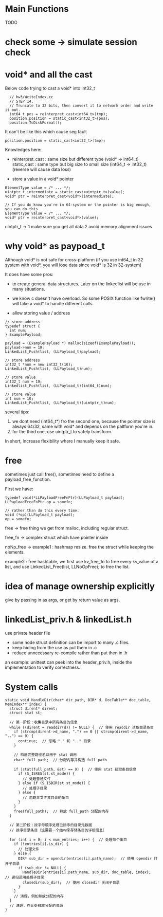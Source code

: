 # Main Functions
TODO

# check some -> simulate session check

# void* and all the cast
Below code trying to cast a void* into int32_t
```
  // hw3/WriteIndex.cc
  // STEP 14.
  // Truncate to 32 bits, then convert it to network order and write it out.
  int64_t pos = reinterpret_cast<int64_t>(tmp);
  position.position = static_cast<int32_t>(pos);
  position.ToDiskFormat();
```

It can't be like this which cause seg fault
```
position.position = static_cast<int32_t>(tmp);
```
Knowledges here:

-  reinterpret_cast : same size but different type (void* -> int64_t)
   static_cast : same type but big size to small size (int64_t -> int32_t) (reverse will cause data loss)

- store a value in a void* pointer
```
ElementType value = /* ... */;
uintptr_t intermediate = static_cast<uintptr_t>(value);
void* ptr = reinterpret_cast<void*>(intermediate);

// If you do know you're in 64-system or the pointer is big enough, you can do this
ElementType value = /* ... */;
void* ptr = reinterpret_cast<void*>(value);
```
uintptr_t -> 1 make sure you get all data 2 avoid memory alignment issues


# why void* as paypoad_t

Although void* is not safe for cross-platform (if you use int64_t in 32 system with void*, you will lose data since void* is 32 in 32-system)

It does have some pros:

- to create general data structures. Later on the linkedlist will be use in many situations.

- we know c doesn't have overload. So some POSIX function like fwrite() will take a void* to handle different calls.

- allow storing value / address
```
// store address
typedef struct {
  int num;
} ExamplePayload;

payload = (ExamplePayload *) malloc(sizeof(ExamplePayload));
payload->num = 10;
LinkedList_Push(list, (LLPayload_t)payload);

// store address
int32_t *num = new int32_t(10);
LinkedList_Push(list, (LLPayload_t)num);

// store value
int32_t num = 10;
Linkedlist_Push(list, (LLPayload_t)(int64_t)num);

// store value
int num = 10;
LinkedList_Push(list, (LLPayload_t)(uintptr_t)num);
```
several tips:

1) we dont need (int64_t*) fro the second one, because the pointer size is always 64/32, same with void* and depends on the paltform you're in.
2) for the third one, use uintptr_t to safely transform.

In short, Increase flexibility where I manually keep it safe.


# free

sometimes just call free(), sometimes need to define a payload_free_function.

First we have:
```
typedef void(*LLPayloadFreeFnPtr)(LLPayload_t payload);
LLPayloadFreeFnPtr op = somefn;

// rather than do this every time:
void (*op)(LLPayload_t payload);
op = somefn;
```

free -> free thing we get from malloc, including regular struct.

free_fn -> complex struct which have pointer inside

noNp_free -> example1 : hashmap resize. free the struct while keeping the elements.

example2 : free hashtable, we first use kv_free_fn to free every kv_value of a list, and use LinkedList_Free(list, LLNoOpFree); to free the list.

# idea of manage ownership explicitly

give by passing in as args, or get by return value as args.

# linkedList_priv.h & linkedList.h

use private header file

- some node struct definition can be import to many .c files.
- keep hiding from the use as put them in .c
- reduce unnecessary re-compile rather than put then in .h

an example: unittest can peek into the header_priv.h, inside the implementation to verify correctness.

# System calls
```
static void HandleDir(char* dir_path, DIR* d, DocTable** doc_table, MemIndex** index) {
  struct dirent* dirent;
  struct stat st;

  // 第一阶段：收集目录中所有条目的信息
  while ((dirent = readdir(d)) != NULL) {  // 使用 readdir 读取目录条目
    if (strcmp(dirent->d_name, ".") == 0 || strcmp(dirent->d_name, "..") == 0) {
      continue;  // 忽略 "." 和 ".." 目录
    }

    // 构造完整路径名以用于 stat 调用
    char* full_path;  // 分配内存并构造 full_path

    if (stat(full_path, &st) == 0) {  // 使用 stat 获取条目信息
      if (S_ISREG(st.st_mode)) {
        // 处理普通文件
      } else if (S_ISDIR(st.st_mode)) {
        // 处理子目录
      } else {
        // 忽略非文件非目录的条目
      }
    }
    free(full_path);  // 释放 full_path 分配的内存
  }

  // 第二阶段：按字母顺序处理已排序的目录元数据
  // 排序目录条目（这需要一个结构来存储条目的详细信息）

  for (int i = 0; i < num_entries; i++) {  // 处理每个条目
    if (!entries[i].is_dir) {
      // 处理文件
    } else {
      DIR* sub_dir = opendir(entries[i].path_name);  // 使用 opendir 打开子目录
      if (sub_dir != NULL) {
        HandleDir(entries[i].path_name, sub_dir, doc_table, index);  // 递归调用处理子目录
        closedir(sub_dir);  // 使用 closedir 关闭子目录
      }
    }
    // 清理，例如释放分配的内存
  }
  // 清理，在此处释放分配的资源
}
```

